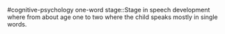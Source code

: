 #cognitive-psychology 
one-word stage::Stage in speech development where from about age one to two where the child speaks mostly in single words.
<!--SR:!2024-04-17,8,250-->